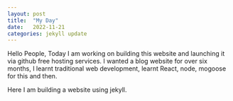 ```yaml
---
layout: post
title:  "My Day"
date:   2022-11-21 
categories: jekyll update
---
```

Hello People, Today I am working on building this website and launching it via github free hosting services.
I wanted a blog website for over six months, I learnt traditional web development, learnt React, node, mogoose for this and then.<br>

Here I am building a website using jekyll.